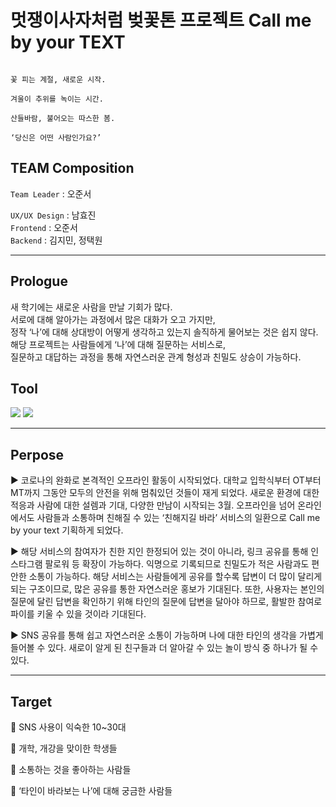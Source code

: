 # 멋쟁이사자처럼 벚꽃톤 프로젝트 Call me by your TEXT

```

꽃 피는 계절, 새로운 시작.

겨울이 추위를 녹이는 시간.

산들바람, 불어오는 따스한 봄.

‘당신은 어떤 사람인가요?’

```

## TEAM Composition

`Team Leader` : 오준서

`UX/UX Design` : 남효진\
`Frontend` : 오준서\
`Backend` : 김지민, 정택원

---

## Prologue
새 학기에는 새로운 사람을 만날 기회가 많다.\
서로에 대해 알아가는 과정에서 많은 대화가 오고 가지만,\
정작 ‘나’에 대해 상대방이 어떻게 생각하고 있는지 솔직하게 물어보는 것은 쉽지 않다.\
해당 프로젝트는 사람들에게 ‘나’에 대해 질문하는 서비스로,\
질문하고 대답하는 과정을 통해 자연스러운 관계 형성과 친밀도 상승이 가능하다.

## Tool

<img src="https://img.shields.io/badge/React-61DAFB?style=flat-square&logo=React&logoColor=black"/> <img src="https://img.shields.io/badge/django-092E20?style=flat-square&logo=django&logoColor=white"/>

---

## Perpose

▶ 코로나의 완화로 본격적인 오프라인 활동이 시작되었다. 대학교 입학식부터 OT부터 MT까지 그동안 모두의 안전을 위해 멈춰있던 것들이 재게 되었다. 새로운 환경에 대한 적응과 사람에 대한 설렘과 기대, 다양한 만남이 시작되는 3월. 오프라인을 넘어 온라인에서도 사람들과 소통하며 친해질 수 있는 ‘친해지길 바라’ 서비스의 일환으로 Call me by your text 기획하게 되었다.

▶ 해당 서비스의 참여자가 친한 지인 한정되어 있는 것이 아니라, 링크 공유를 통해 인스타그램 팔로워 등 확장이 가능하다. 익명으로 기록되므로 친밀도가 적은 사람과도 편안한 소통이 가능하다. 해당 서비스는 사람들에게 공유를 할수록 답변이 더 많이 달리게 되는 구조이므로, 많은 공유를 통한 자연스러운 홍보가 기대된다. 또한, 사용자는 본인의 질문에 달린 답변을 확인하기 위해 타인의 질문에 답변을 달아야 하므로, 활발한 참여로 파이를 키울 수 있을 것이라 기대된다.

▶ SNS 공유를 통해 쉽고 자연스러운 소통이 가능하며 나에 대한 타인의 생각을 가볍게 들어볼 수 있다. 새로이 알게 된 친구들과 더 알아갈 수 있는 놀이 방식 중 하나가 될 수 있다.

---

## Target

🎯 SNS 사용이 익숙한 10~30대

🎯 개학, 개강을 맞이한 학생들

🎯 소통하는 것을 좋아하는 사람들

🎯 ‘타인이 바라보는 나’에 대해 궁금한 사람들
